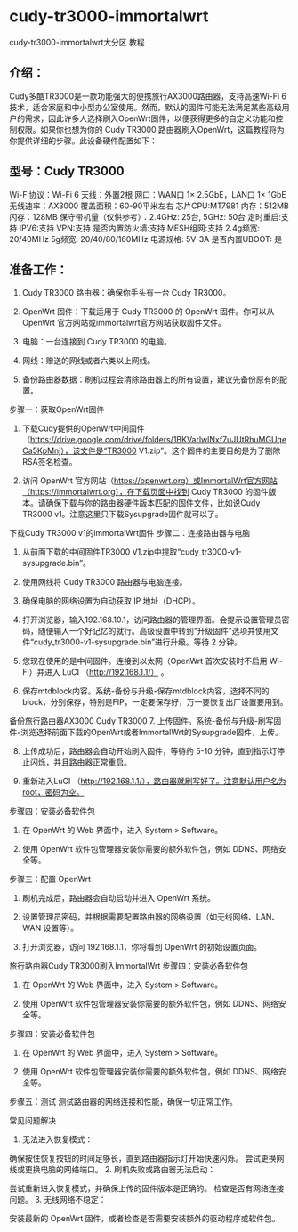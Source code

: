 # cudy-tr3000-immortalwrt
cudy-tr3000-immortalwrt大分区 教程

## 介绍：
Cudy多酷TR3000是一款功能强大的便携旅行AX3000路由器，支持高速Wi-Fi 6技术，适合家庭和中小型办公室使用。然而，默认的固件可能无法满足某些高级用户的需求，因此许多人选择刷入OpenWrt固件，以便获得更多的自定义功能和控制权限。如果你也想为你的 Cudy TR3000 路由器刷入OpenWrt，这篇教程将为你提供详细的步骤。此设备硬件配置如下：

## 型号：Cudy TR3000
Wi-Fi协议：Wi-Fi 6
天线：外置2根
网口：WAN口 1× 2.5GbE，LAN口 1× 1GbE
无线速率：AX3000
覆盖面积：60-90平米左右
芯片CPU:MT7981
内存：512MB
闪存：128MB
保守带机量（仅供参考）：2.4GHz: 25台, 5GHz: 50台
定时重启:支持
IPV6:支持
VPN:支持
是否内置防火墙:支持
MESH组网:支持
2.4g频宽: 20/40MHz
5g频宽: 20/40/80/160MHz
电源规格: 5V-3A
是否内置UBOOT: 是


## 准备工作：
1. Cudy TR3000 路由器：确保你手头有一台 Cudy TR3000。

2. OpenWrt 固件：下载适用于 Cudy TR3000 的 OpenWrt 固件。你可以从 OpenWrt 官方网站或immortalwrt官方网站获取固件文件。

3. 电脑：一台连接到 Cudy TR3000 的电脑。

4. 网线：赠送的网线或者六类以上网线。

5. 备份路由器数据：刷机过程会清除路由器上的所有设置，建议先备份原有的配置。

步骤一：获取OpenWrt固件
1. 下载Cudy提供的OpenWrt中间固件（https://drive.google.com/drive/folders/1BKVarlwlNxf7uJUtRhuMGUqeCa5KpMnj），该文件是“TR3000 V1.zip”。这个固件的主要目的是为了删除RSA签名检查。

2. 访问 OpenWrt 官方网站（https://openwrt.org）或ImmortalWrt官方网站（https://immortalwrt.org），在下载页面中找到 Cudy TR3000 的固件版本。请确保下载与你的路由器硬件版本匹配的固件文件，比如说Cudy TR3000 v1。注意这里只下载Sysupgrade固件就可以了。

下载Cudy TR3000 v1的immortalWrt固件
步骤二：连接路由器与电脑
1. 从前面下载的中间固件TR3000 V1.zip中提取“cudy_tr3000-v1-sysupgrade.bin”。

2. 使用网线将 Cudy TR3000 路由器与电脑连接。

3. 确保电脑的网络设置为自动获取 IP 地址（DHCP）。

4. 打开浏览器，输入192.168.10.1，访问路由器的管理界面。会提示设置管理员密码，随便输入一个好记忆的就行。高级设置中转到“升级固件”选项并使用文件“cudy_tr3000-v1-sysupgrade.bin”进行升级。等待 2 分钟。

5. 您现在使用的是中间固件。连接到以太网（OpenWrt 首次安装时不启用 Wi-Fi）并进入 LuCI （http://192.168.1.1/） 。

6. 保存mtdblock内容。系统-备份与升级-保存mtdblock内容，选择不同的block，分别保存，特别是FIP，一定要保存好，万一要恢复出厂设置要用到。

备份旅行路由器AX3000 Cudy TR3000
7. 上传固件。系统-备份与升级-刷写固件-浏览选择前面下载的OpenWrt或者ImmortalWrt的Sysupgrade固件，上传。

8. 上传成功后，路由器会自动开始刷入固件，等待约 5-10 分钟，直到指示灯停止闪烁，并且路由器正常重启。

9. 重新进入LuCI （http://192.168.1.1/），路由器就刷写好了。注意默认用户名为root，密码为空。

步骤四：安装必备软件包
1. 在 OpenWrt 的 Web 界面中，进入 System > Software。

2. 使用 OpenWrt 软件包管理器安装你需要的额外软件包，例如 DDNS、网络安全等。

步骤三：配置 OpenWrt
1. 刷机完成后，路由器会自动启动并进入 OpenWrt 系统。

3. 设置管理员密码，并根据需要配置路由器的网络设置（如无线网络、LAN、WAN 设置等）。

2. 打开浏览器，访问 192.168.1.1，你将看到 OpenWrt 的初始设置页面。

旅行路由器Cudy TR3000刷入ImmortalWrt
步骤四：安装必备软件包
1. 在 OpenWrt 的 Web 界面中，进入 System > Software。

2. 使用 OpenWrt 软件包管理器安装你需要的额外软件包，例如 DDNS、网络安全等。

步骤四：安装必备软件包
1. 在 OpenWrt 的 Web 界面中，进入 System > Software。

2. 使用 OpenWrt 软件包管理器安装你需要的额外软件包，例如 DDNS、网络安全等。

步骤五：测试
测试路由器的网络连接和性能，确保一切正常工作。

常见问题解决
1. 无法进入恢复模式：

确保按住恢复按钮的时间足够长，直到路由器指示灯开始快速闪烁。
尝试更换网线或更换电脑的网络端口。
2. 刷机失败或路由器无法启动：

尝试重新进入恢复模式，并确保上传的固件版本是正确的。
检查是否有网络连接问题。
3. 无线网络不稳定：

安装最新的 OpenWrt 固件，或者检查是否需要安装额外的驱动程序或软件包。
